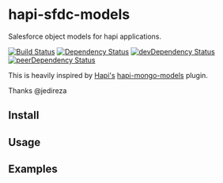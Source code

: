 # hapi-sfdc-models

Salesforce object models for hapi applications.

[![Build Status](https://travis-ci.org/fourq/hapi-sfdc-models.svg)](https://travis-ci.org/fourq/hapi-sfdc-models)
[![Dependency Status](https://david-dm.org/fourq/hapi-sfdc-models.svg?style=flat)](https://david-dm.org/fourq/hapi-sfdc-models)
[![devDependency Status](https://david-dm.org/fourq/hapi-sfdc-models/dev-status.svg?style=flat)](https://david-dm.org/fourq/hapi-sfdc-models#info=devDependencies)
[![peerDependency Status](https://david-dm.org/fourq/hapi-sfdc-models/peer-status.svg?style=flat)](https://david-dm.org/fourq/hapi-sfdc-models#info=peerDependencies)

This is heavily inspired by [Hapi's](https://github.com/hapijs/hapi/) [hapi-mongo-models](https://github.com/jedireza/hapi-mongo-models/)
plugin.

Thanks @jedireza

## Install

## Usage

## Examples
